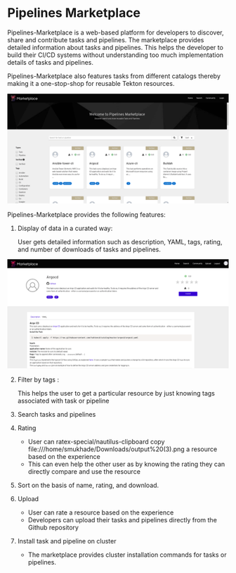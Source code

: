 # Pipelines Marketplace
   
   Pipelines-Marketplace is a web-based platform for developers to discover, share and contribute tasks and pipelines. 
   The marketplace provides detailed information about tasks and pipelines. This helps the developer to build their CI/CD systems without understanding too much implementation details of tasks and pipelines. 
   
   Pipelines-Marketplace also features tasks from different catalogs thereby making it a one-stop-shop for reusable Tekton resources. 
   
   ![HomePage](/images/home.png?raw=true)
   
   Pipelines-Marketplace provides the following features:
    
   1. Display of data in a curated way:
    
        User gets detailed information such as description, YAML, tags, rating, and number of downloads of tasks and pipelines.
    
   ![Task](/images/task.png)
       
        
   2. Filter by  tags :
     
        This helps the user to get a particular resource by just knowing tags associated with task or pipeline
   

   3. Search tasks and pipelines 
   
   4. Rating
   
      - User can ratex-special/nautilus-clipboard
                     copy
                     file:///home/smukhade/Downloads/output%20(3).png
 a resource based on the experience
      - This can even help the other user as by knowing the rating they can directly compare and use the resource
   
   5. Sort on the basis of name, rating, and download.
   
   6. Upload
   
      - User can rate a resource based on the experience
      - Developers can upload their tasks and pipelines directly from the Github repository
   
   7. Install task and pipeline on cluster
   
       - The marketplace provides cluster installation commands for tasks or pipelines.
